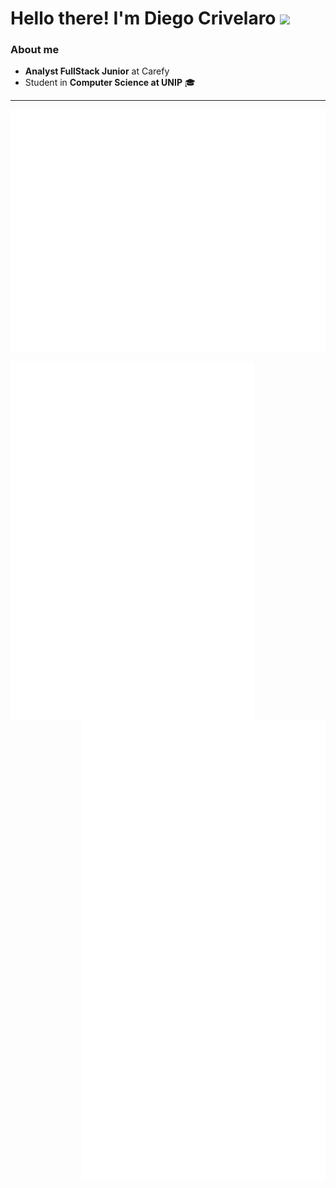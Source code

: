 

<p align="left">
    <h1>Hello there! I'm Diego Crivelaro <img src="https://media.giphy.com/media/hvRJCLFzcasrR4ia7z/giphy.gif" width="25px"></h1>
</p>

### About me

- **Analyst FullStack Junior** at Carefy
- Student in **Computer Science at UNIP** 🎓

---

<p align="center">
    <picture>
        <img src="/github-metrics.svg" alt="Github Metrics" />
    </picture>
</p>

<picture>
    <img src="/general.svg" alt="Metrics General" align="left" width="390">
</picture>

<picture>
    <img src="/achievements.svg" alt="Metrics Achievements" align="right" width="390">
</picture>

